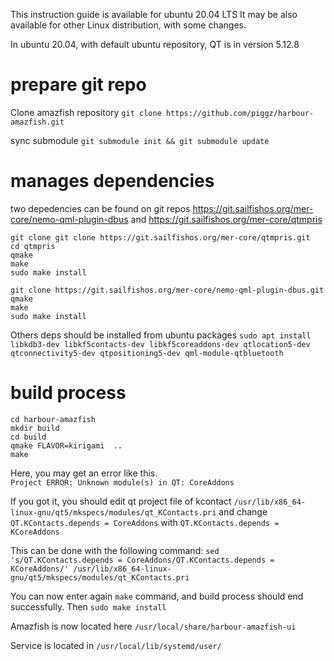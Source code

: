 This instruction guide is available for ubuntu 20.04 LTS
It may be also available for other Linux distribution, with some changes.

In ubuntu 20.04, with default ubuntu repository, QT is in version 5.12.8


# prepare git repo
Clone amazfish repository
`git clone https://github.com/piggz/harbour-amazfish.git`

sync submodule
`git submodule init && git submodule update`

# manages dependencies

two depedencies can be found on git repos
https://git.sailfishos.org/mer-core/nemo-qml-plugin-dbus
and
https://git.sailfishos.org/mer-core/qtmpris

```
git clone git clone https://git.sailfishos.org/mer-core/qtmpris.git
cd qtmpris
qmake
make
sudo make install
```

```
git clone https://git.sailfishos.org/mer-core/nemo-qml-plugin-dbus.git
qmake
make
sudo make install
```
Others deps should be installed from ubuntu packages
`sudo apt install libkdb3-dev libkf5contacts-dev libkf5coreaddons-dev qtlocation5-dev qtconnectivity5-dev qtpositioning5-dev qml-module-qtbluetooth
`

# build process

```
cd harbour-amazfish
mkdir build
cd build
qmake FLAVOR=kirigami  ..
make
```

Here, you may get an error like this.  
`Project ERROR: Unknown module(s) in QT: CoreAddons`

If you got it, you should edit  qt project file of kcontact `/usr/lib/x86_64-linux-gnu/qt5/mkspecs/modules/qt_KContacts.pri`
and change 
`QT.KContacts.depends = CoreAddons`
with 
`QT.KContacts.depends = KCoreAddons`

This can be done with the following command:
`sed 's/QT.KContacts.depends = CoreAddons/QT.KContacts.depends = KCoreAddons/' /usr/lib/x86_64-linux-gnu/qt5/mkspecs/modules/qt_KContacts.pri`

You can now enter again `make` command, and build process should end successfully.
Then `sudo make install`

Amazfish is now located here `/usr/local/share/harbour-amazfish-ui`

Service is located in `/usr/local/lib/systemd/user/`
